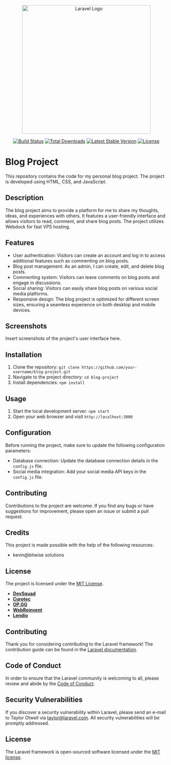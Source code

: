 <p align="center"><a href="https://laravel.com" target="_blank"><img src="https://raw.githubusercontent.com/laravel/art/master/logo-lockup/5%20SVG/2%20CMYK/1%20Full%20Color/laravel-logolockup-cmyk-red.svg" width="400" alt="Laravel Logo"></a></p>

<p align="center">
<a href="https://github.com/laravel/framework/actions"><img src="screenshots/build-status-badge.svg" alt="Build Status"></a>
<a href="https://packagist.org/packages/laravel/framework"><img src="screenshots/total-downloads-badge.svg" alt="Total Downloads"></a>
<a href="https://packagist.org/packages/laravel/framework"><img src="screenshots/latest-version-badge.svg" alt="Latest Stable Version"></a>
<a href="https://packagist.org/packages/laravel/framework"><img src="screenshots/license-badge.svg" alt="License"></a>
</p>

 
# Blog Project

This repository contains the code for my personal blog project. The project is developed using HTML, CSS, and JavaScript.

## Description

The blog project aims to provide a platform for me to share my thoughts, ideas, and experiences with others. It features a user-friendly interface and allows visitors to read, comment, and share blog posts. The project utilizes Webdock for fast VPS hosting.

## Features

- User authentication: Visitors can create an account and log in to access additional features such as commenting on blog posts.
- Blog post management: As an admin, I can create, edit, and delete blog posts.
- Commenting system: Visitors can leave comments on blog posts and engage in discussions.
- Social sharing: Visitors can easily share blog posts on various social media platforms.
- Responsive design: The blog project is optimized for different screen sizes, ensuring a seamless experience on both desktop and mobile devices.

## Screenshots

Insert screenshots of the project's user interface here.

## Installation

1. Clone the repository: `git clone https://github.com/your-username/blog-project.git`
2. Navigate to the project directory: `cd blog-project`
3. Install dependencies: `npm install`

## Usage

1. Start the local development server: `npm start`
2. Open your web browser and visit `http://localhost:3000`

## Configuration

Before running the project, make sure to update the following configuration parameters:

- Database connection: Update the database connection details in the `config.js` file.
- Social media integration: Add your social media API keys in the `config.js` file.

## Contributing

Contributions to the project are welcome. If you find any bugs or have suggestions for improvement, please open an issue or submit a pull request.

## Credits

This project is made possible with the help of the following resources:

- kevin@bitwise solutions

## License

The project is licensed under the [MIT License](LICENSE).

- **[DevSquad](https://devsquad.com)**
- **[Curotec](https://www.curotec.com/services/technologies/laravel/)**
- **[OP.GG](https://op.gg)**
- **[WebReinvent](https://webreinvent.com/?utm_source=laravel&utm_medium=github&utm_campaign=patreon-sponsors)**
- **[Lendio](https://lendio.com)**

## Contributing

Thank you for considering contributing to the Laravel framework! The contribution guide can be found in the [Laravel documentation](https://laravel.com/docs/contributions).

## Code of Conduct

In order to ensure that the Laravel community is welcoming to all, please review and abide by the [Code of Conduct](https://laravel.com/docs/contributions#code-of-conduct).

## Security Vulnerabilities

If you discover a security vulnerability within Laravel, please send an e-mail to Taylor Otwell via [taylor@laravel.com](mailto:taylor@laravel.com). All security vulnerabilities will be promptly addressed.

## License

The Laravel framework is open-sourced software licensed under the [MIT license](https://opensource.org/licenses/MIT).
